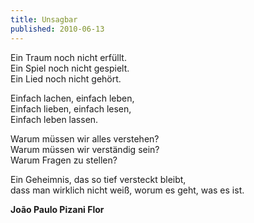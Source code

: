 ```yaml
---
title: Unsagbar
published: 2010-06-13
---
```



Ein Traum noch nicht erfüllt.  
Ein Spiel noch nicht gespielt.  
Ein Lied noch nicht gehört.

Einfach lachen, einfach leben,  
Einfach lieben, einfach lesen,  
Einfach leben lassen.

Warum müssen wir alles verstehen?  
Warum müssen wir verständig sein?  
Warum Fragen zu stellen?

Ein Geheimnis, das so tief versteckt bleibt,  
dass man wirklich nicht weiß, worum es geht, was es ist.

**João Paulo Pizani Flor**

